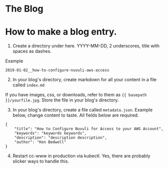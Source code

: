 # The Blog

# How to make a blog entry.

1. Create a directory under here.  YYYY-MM-DD, 2 underscores, title with spaces as dashes.

Example
```
2019-01-02__how-to-configure-nuvuli-aws-access
```

2. In your blog's directory, create markdown for all your content in a file called `index.md`

If you have images, css, or downloads, refer to them as `{{ basepath }}/yourfile.jpg`.  Store the file in your blog's directory.


3. In your blog's directory, create a file called `metadata.json`.  Example below, change content to taste.  All fields below are required.

```
{
    "title": "How to Configure Nuvuli for Access to your AWS Account",
    "keywords": "keywords keywords",
    "description": "description description",
    "author": "Ken Bedwell"
}
```

4. Restart cc-www in production via kubectl.  Yes, there are probably slicker ways to handle this.
